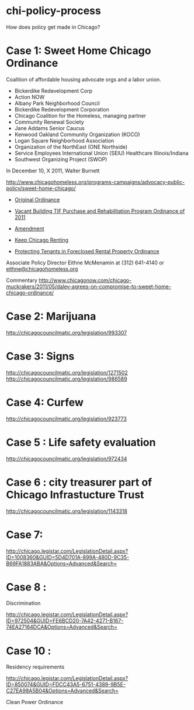 chi-policy-process
==================

How does policy get made in Chicago?

# Case 1: Sweet Home Chicago Ordinance

Coalition of affordable housing advocate orgs and a labor union.

* Bickerdike Redevelopment Corp
* Action NOW
* Albany Park Neighborhood Council
* Bickerdike Redevelopment Corporation
* Chicago Coalition for the Homeless, managing partner
* Community Renewal Society
* Jane Addams Senior Caucus
* Kenwood Oakland Community Organization (KOCO)
* Logan Square Neighborhood Association
* Organization of the NorthEast (ONE Northside)
* Service Employees International Union (SEIU) Healthcare Illinois/Indiana
* Southwest Organizing Project (SWOP) 


In December 10, X 2011, Walter Burnett 

http://www.chicagohomeless.org/programs-campaigns/advocacy-public-policy/sweet-home-chicago/

* [Original Ordinance](http://chicago.legistar.com/LegislationDetail.aspx?ID=839503&GUID=4CB53DF9-7104-4540-B3DF-36924390B022&Options=Advanced&Search=)
* [Vacant Building TIF Purchase and Rehabilitation Program Ordinance of 2011](http://chicagocouncilmatic.org/legislation/848730)
* [Amendment](http://chicagocouncilmatic.org/legislation/1143165)

* [Keep Chicago Renting](http://chicagocouncilmatic.org/legislation/1156573)
* [Protecting Tenants in Foreclosed Rental Property Ordinance](http://chicago.legistar.com/LegislationDetail.aspx?ID=1156573&GUID=4F709387-96EE-4BD0-9950-C692DE714378&Options=Advanced&Search=)

Associate Policy Director Eithne McMenamin at (312) 641-4140 or eithne@chicagohomeless.org

Commentary http://www.chicagonow.com/chicago-muckrakers/2011/05/daley-agrees-on-compromise-to-sweet-home-chicago-ordinance/



# Case 2: Marijuana
http://chicagocouncilmatic.org/legislation/993307



# Case 3: Signs
http://chicagocouncilmatic.org/legislation/1271502
http://chicagocouncilmatic.org/legislation/986589


# Case 4: Curfew

http://chicagocouncilmatic.org/legislation/923773

# Case 5 : Life safety evaluation

http://chicagocouncilmatic.org/legislation/972434

# Case 6 : city treasurer part of Chicago Infrastucture Trust
http://chicagocouncilmatic.org/legislation/1143318

# Case 7: 
http://chicago.legistar.com/LegislationDetail.aspx?ID=1008360&GUID=5D4D701A-899A-480D-9C35-B69FA1883ABA&Options=Advanced&Search=

# Case 8 :

Discrimination

http://chicago.legistar.com/LegislationDetail.aspx?ID=972504&GUID=FE6BCD20-7A42-4271-B167-74EA27164DCA&Options=Advanced&Search=

# Case 10 : 

Residency requirements

http://chicago.legistar.com/LegislationDetail.aspx?ID=850074&GUID=FDCC43A5-6751-4389-9B5E-C27EA98A5B04&Options=Advanced&Search=






Clean Power Ordinance

